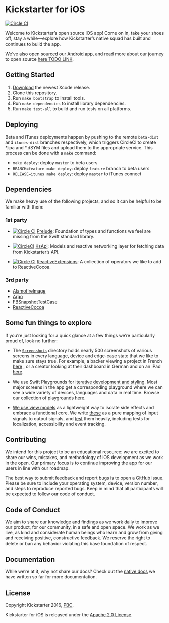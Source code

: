 # Kickstarter for iOS

[![Circle CI](https://circleci.com/gh/kickstarter/ios-oss.svg?style=svg)](https://circleci.com/gh/kickstarter/ios-oss)

Welcome to Kickstarter’s open source iOS app! Come on in, take your shoes off,
stay a while—explore how Kickstarter’s native squad has built and continues to
build the app.

We’ve also open sourced our [Android app](https://github.com/kickstarter/android-oss),
and read more about our journey to open source [here TODO LINK]().

## Getting Started

1. [Download](https://developer.apple.com/xcode/download/) the newest Xcode
release.
1. Clone this repository.
1. Run `make bootstrap` to install tools.
1. Run `make dependencies` to install library dependencies.
1. Run `make test-all` to build and run tests on all platforms.

## Deploying

Beta and iTunes deployments happen by pushing to the remote `beta-dist` and
`itunes-dist` branches respectively, which triggers CircleCI to create *.ipa and
*.dSYM files and upload them to the appropriate service. This process can be
done with a `make` command:

* `make deploy`: deploy `master` to beta users
* `BRANCH=feature make deploy`: deploy `feature` branch to beta users
* `RELEASE=itunes make deploy`: deploy `master` to iTunes connect

## Dependencies

We make heavy use of the following projects, and so it can be helpful to be
familiar with them:

### 1st party

* [![Circle CI](https://circleci.com/gh/kickstarter/Kickstarter-Prelude.svg?style=svg)](https://circleci.com/gh/kickstarter/Kickstarter-Prelude)
[Prelude](https://github.com/kickstarter/Kickstarter-Prelude): Foundation of
types and functions we feel are missing from the Swift standard library.

* [![CircleCI](https://circleci.com/gh/kickstarter/ios-ksapi.svg?style=svg)](https://circleci.com/gh/kickstarter/ios-ksapi)
[KsApi](https://github.com/kickstarter/ios-ksapi): Models and reactive
networking layer for fetching data from Kickstarter’s API.

* [![Circle CI](https://circleci.com/gh/kickstarter/Kickstarter-ReactiveExtensions.svg?style=svg&)](https://circleci.com/gh/kickstarter/Kickstarter-ReactiveExtensions)
[ReactiveExtensions](https://github.com/kickstarter/Kickstarter-ReactiveExtensions):
A collection of operators we like to add to ReactiveCocoa.

### 3rd party

* [AlamofireImage](https://github.com/Alamofire/AlamofireImage)
* [Argo](https://github.com/thoughtbot/Argo)
* [FBSnapshotTestCase](https://github.com/facebook/ios-snapshot-test-case)
* [ReactiveCocoa](https://github.com/ReactiveCocoa/ReactiveCocoa)

## Some fun things to explore

If you’re just looking for a quick glance at a few things we’re particularly
proud of, look no further:

* The [`Screenshots`](https://github.com/kickstarter/ios-oss/tree/readme-update/Screenshots/_64)
directory holds nearly 500 screenshots of various screens in every language,
device and edge-case state that we like to make sure stays true. For example,
a backer viewing a project in French
[here](https://github.com/kickstarter/ios-oss/blob/d33bfbff8dee212eb46328cfcfe64f5aa90afc7b/Screenshots/_64/Kickstarter_Framework_iOSTests.ProjectPamphletContentViewControllerTests/testBacker_LiveProject_lang_fr_device_phone4_7inch%402x.png)
, or a creator looking at their dashboard in German and on an iPad
[here](https://github.com/kickstarter/ios-oss/blob/64f79ce6a03a8fad9b7024a43c17b4ae5f264d31/Screenshots/_64/Kickstarter_Framework_iOSTests.DashboardViewControllerTests/testView_lang_de_device_pad%402x.png).

* We use Swift Playgrounds for [iterative development and styling](https://youtu.be/A0VaIKK2ijM?t=26m47s).
Most major screens in the app get a corresponding playground where we can see a
wide variety of devices, languages and data in real time. Browse our collection of
playgrounds [here](https://github.com/kickstarter/ios-oss/tree/master/Kickstarter-iOS.playground/Pages).

* [We use view models](https://www.youtube.com/watch?v=EpTlqx6NjYo&t=276s) as
a lightweight way to isolate side effects and embrace a functional core. We
write [these](https://github.com/kickstarter/ios-oss/tree/readme-update/Library/ViewModels)
as a pure mapping of input signals to output signals, and [test](https://github.com/kickstarter/ios-oss/tree/readme-update/Library/Tests/ViewModels)
them heavily, including tests for localization, accessibility and event
tracking.

## Contributing

We intend for this project to be an educational resource: we are excited to
share our wins, mistakes, and methodology of iOS development as we work
in the open. Our primary focus is to continue improving the app for our users in
line with our roadmap.

The best way to submit feedback and report bugs is to open a GitHub issue.
Please be sure to include your operating system, device, version number, and
steps to reproduce reported bugs. Keep in mind that all participants will be
expected to follow our code of conduct.

## Code of Conduct

We aim to share our knowledge and findings as we work daily to improve our
product, for our community, in a safe and open space. We work as we live, as
kind and considerate human beings who learn and grow from giving and receiving
positive, constructive feedback. We reserve the right to delete or ban any
behavior violating this base foundation of respect.

## Documentation

While we’re at it, why not share our docs? Check out the
[native docs](https://github.com/kickstarter/native-docs) we have written so far
for more documentation.

## License

Copyright Kickstarter 2016, [PBC](https://www.kickstarter.com/charter).

Kickstarter for iOS is released under the [Apache 2.0 License](https://www.apache.org/licenses/LICENSE-2.0).
